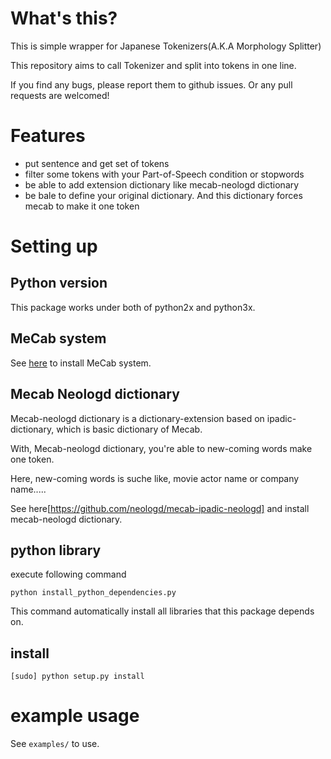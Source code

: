 # What's this?

This is simple wrapper for Japanese Tokenizers(A.K.A Morphology Splitter)

This repository aims to call Tokenizer and split into tokens in one line.

If you find any bugs, please report them to github issues. Or any pull requests are welcomed!

# Features

* put sentence and get set of tokens
* filter some tokens with your Part-of-Speech condition or stopwords
* be able to add extension dictionary like mecab-neologd dictionary
* be bale to define your original dictionary. And this dictionary forces mecab to make it one token
 
# Setting up

## Python version

This package works under both of python2x and python3x.

## MeCab system

See [here](https://github.com/jordwest/mecab-docs-en) to install MeCab system.

## Mecab Neologd dictionary

Mecab-neologd dictionary is a dictionary-extension based on ipadic-dictionary, which is basic dictionary of Mecab.

With, Mecab-neologd dictionary, you're able to new-coming words make one token.

Here, new-coming words is suche like, movie actor name or company name.....

See here[https://github.com/neologd/mecab-ipadic-neologd] and install mecab-neologd dictionary.


## python library

execute following command

```
python install_python_dependencies.py
```

This command automatically install all libraries that this package depends on.

## install

```
[sudo] python setup.py install
```


# example usage

See `examples/` to use.

